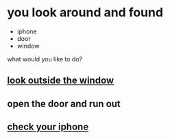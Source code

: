 # you look around and found
* iphone
* door
* window

what would you like to do?
## [look outside the window](../window/window.md)
## open the door and run out
## [check your iphone](../phone/phone.md)
